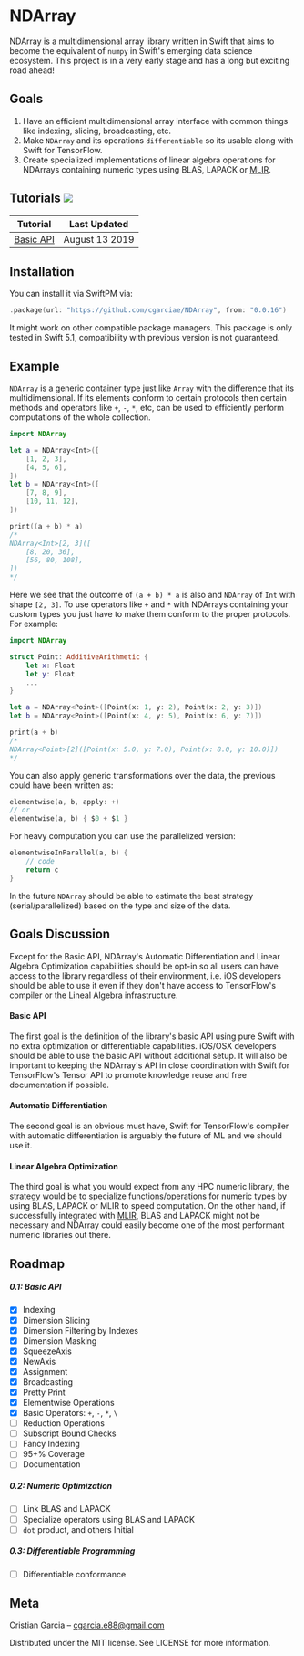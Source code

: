 # NDArray

NDArray is a multidimensional array library written in Swift that aims to become the equivalent of `numpy` in Swift's emerging data science ecosystem. This project is in a very early stage and has a long but exciting road ahead!

## Goals

1. Have an efficient multidimensional array interface with common things like indexing, slicing, broadcasting, etc. 
2. Make `NDArray` and its operations `differentiable` so its usable along with Swift for TensorFlow.
3. Create specialized implementations of linear algebra operations for NDArrays containing numeric types using BLAS, LAPACK or [MLIR](https://docs.google.com/document/d/1UIPWl4lvBTozBD5OQ9SrxgcM7rA4pODMOjqQv3tm57w).

## Tutorials ![](https://www.tensorflow.org/images/colab_logo_32px.png)

Tutorial | Last Updated |
-------- | ------------ |
[Basic API](https://colab.research.google.com/drive/1aULWtrtj6WsNeJe_vBnr_hswy0JIYDt_) | August 13 2019 |


## Installation
You can install it via SwiftPM via:
```swift
.package(url: "https://github.com/cgarciae/NDArray", from: "0.0.16")
```
It might work on other compatible package managers. This package is only tested in Swift 5.1, compatibility with previous version is not guaranteed.

## Example
`NDArray` is a generic container type just like `Array` with the difference that its multidimensional. If its elements conform to certain protocols then certain methods and operators like `+`, `-`, `*`, etc, can be used to efficiently perform computations of the whole collection.
```swift
import NDArray

let a = NDArray<Int>([
    [1, 2, 3],
    [4, 5, 6],
])
let b = NDArray<Int>([
    [7, 8, 9],
    [10, 11, 12],
])

print((a + b) * a)
/*
NDArray<Int>[2, 3]([
    [8, 20, 36],
    [56, 80, 108],
])
*/
```
Here we see that the outcome of `(a + b) * a` is also and `NDArray` of `Int` with shape `[2, 3]`. To use operators like `+` and `*` with NDArrays containing your custom types you just have to make them conform to the proper protocols. For example:
```swift
import NDArray

struct Point: AdditiveArithmetic {
    let x: Float
    let y: Float
    ...
}

let a = NDArray<Point>([Point(x: 1, y: 2), Point(x: 2, y: 3)])
let b = NDArray<Point>([Point(x: 4, y: 5), Point(x: 6, y: 7)])

print(a + b)
/*
NDArray<Point>[2]([Point(x: 5.0, y: 7.0), Point(x: 8.0, y: 10.0)])
*/
```
You can also apply generic transformations over the data, the previous could have been written as:
```swift
elementwise(a, b, apply: +)
// or
elementwise(a, b) { $0 + $1 }
```
For heavy computation you can use the parallelized version:
```swift
elementwiseInParallel(a, b) {
    // code
    return c
}
```
In the future `NDArray` should be able to estimate the best strategy (serial/parallelized) based on the type and size of the data.

## Goals Discussion
Except for the Basic API, NDArray's Automatic Differentiation and Linear Algebra Optimization capabilities should be opt-in so all users can have access to the library regardless of their environment, i.e. iOS developers should be able to use it even if they don't have access to TensorFlow's compiler or the Lineal Algebra infrastructure.

#### Basic API
The first goal is the definition of the library's basic API using pure Swift with no extra optimization or differentiable capabilities. iOS/OSX developers should be able to use the basic API without additional setup. It will also be important to keeping the NDArray's API in close coordination with Swift for TensorFlow's Tensor API to promote knowledge reuse and free documentation if possible.

#### Automatic Differentiation
The second goal is an obvious must have, Swift for TensorFlow's compiler with automatic differentiation is arguably the future of ML and we should use it.

#### Linear Algebra Optimization
The third goal is what you would expect from any HPC numeric library, the strategy would be to specialize functions/operations for numeric types by using BLAS, LAPACK or MLIR to speed computation. On the other hand, if successfully integrated with [MLIR](https://docs.google.com/document/d/1UIPWl4lvBTozBD5OQ9SrxgcM7rA4pODMOjqQv3tm57w), BLAS and LAPACK might not be necessary and NDArray could easily become one of the most performant numeric libraries out there.


## Roadmap
##### 0.1: Basic API
- [x] Indexing
- [x] Dimension Slicing
- [x] Dimension Filtering by Indexes
- [x] Dimension Masking
- [x] SqueezeAxis
- [x] NewAxis
- [x] Assignment
- [x] Broadcasting
- [x] Pretty Print
- [x] Elementwise Operations
- [x] Basic Operators: `+`, `-`, `*`, `\`
- [ ] Reduction Operations
- [ ] Subscript Bound Checks
- [ ] Fancy Indexing
- [ ] 95+% Coverage
- [ ] Documentation
##### 0.2: Numeric Optimization
- [ ] Link BLAS and LAPACK
- [ ] Specialize operators using BLAS and LAPACK
- [ ] `dot` product, and others
Initial 
##### 0.3: Differentiable Programming
- [ ] Differentiable conformance

## Meta
Cristian Garcia – cgarcia.e88@gmail.com

Distributed under the MIT license. See LICENSE for more information.

